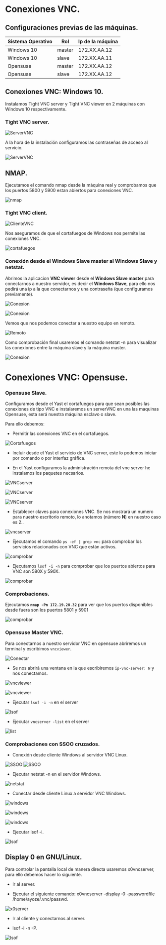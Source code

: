 # Conexiones VNC.

## Configuraciones previas de las máquinas.

| Sistema Operativo | Rol | Ip de la máquina |
|-------------------|-----|------------------|
| Windows 10        |master|172.XX.AA.12|
| Windows 10        |slave|172.XX.AA.11|
| Opensuse          |master|172.XX.AA.12|
| Opensuse          |slave|172.XX.AA.12|


## Conexiones VNC: Windows 10.

Instalamos Tight VNC server y Tight VNC viewer en 2 máquinas con Windows 10 respectivamente.



### Tight VNC server.

![ServerVNC](./img/imagen3.png)

A la hora de la instalación configuramos las contraseñas de acceso al servicio.

![ServerVNC](./img/imagen4.png)

## NMAP.

Ejecutamos el comando nmap desde la máquina real y comprobamos que los puertos 5800 y 5900 estan abiertos para conexiones VNC.

![nmap](./img/imagen6.png)

### Tight VNC client.

![ClienteVNC](./img/imagen3.png)

Nos aseguramos de que el cortafuegos de Windows nos permite las conexiones VNC.

![cortafuegos](./img/imagen5.png)

### Conexión desde el Windows Slave master al Windows Slave y netstat.

Abrimos la aplicacion **VNC viewer** desde el **Windows Slave master** para conectarnos a nuestro servidor, es decir el **Windows Slave**, para ello nos pedirá una ip a la que conectarnos y una contraseña (que configuramos previamente).

![Conexion](./img/imagen7.png)

![Conexion](./img/imagen8.png)

Vemos que nos podemos conectar a nuestro equipo en remoto.

![Remoto](./img/imagen9.png)

Como comprobación final usaremos el comando netstat -n para visualizar las conexiones entre la máquina slave y la máquina master.

![Conexion](./img/imagen10.png)

# Conexiones VNC: Opensuse.

### Opensuse Slave.

Configuramos desde el Yast el cortafuegos para que sean posibles las conexiones de tipo VNC e instalaremos un serverVNC en una las maquinas Opensuse, esta será nuestra máquina esclavo o slave.

Para ello debemos:

* Permitir las conexiones VNC en el cortafuegos.

![Cortafuegos](./img/imagen14.png)

* Incluir desde el Yast el servicio de VNC server, este lo podemos iniciar por comando o por interfaz gráfica.

* En el Yast configuramos la administración remota del vnc server he instalamos los paquetes necsarios.

![VNCserver](./img/imagen11.png)

![VNCserver](./img/imagen12.png)

![VNCserver](./img/imagen13.png)

* Establecer claves para conexiones VNC. Se nos mostrará un numero para nuestro escritorio remoto, lo anotamos (número **N**) en nuestro caso es 2..

![vncserver](./img/imagen15.png)

* Ejecutamos el comando ```ps -ef | grep vnc``` para comprobar los servicios relacionados con VNC que están activos.

![comprobar](./img/imagen17.png)

* Ejecutamos `lsof -i -n` para comprobar que los puertos abiertos para VNC son 580X y 590X.

![comprobar](./img/imagen18.png)

### Comprobaciones.

Ejecutamos **`nmap -Pn 172.19.28.32`** para ver que los puertos disponibles desde fuera son los puertos 5801 y 5901

![comprobar](./img/imagen19.png)

### Opensuse Master VNC.

Para conectarnos a nuestro servidor VNC en opensuse abriremos un terminal y escribimos ```vncviewer```.

![Conectar](./img/imagen20.png)

* Se nos abrirá una ventana en la que escribiremos ``ip-vnc-server: N`` y nos conectamos.

![vncviewer](./img/imagen21.png)

![vncviewer](./img/imagen22.png)

* Ejecutar ```lsof -i -n``` en el server

![lsof](./img/imagen23.png)

* Ejecutar ```vncserver -list``` en el server

![list](./img/imagen24.png)

### Comprobaciones con SSOO cruzados.

* Conexión desde cliente Windows al servidor VNC Linux.

![SSOO](./img/imagen29.png)
![SSOO](./img/imagen30.png)

* Ejecutar netstat -n en el servidor Windows.

![netstat](./img/imagen25.png)

* Conectar desde cliente Linux a servidor VNC Windows.

![windows](./img/imagen31.png)

![windows](./img/imagen22.png)

![windows](./img/imagen32.png)

* Ejecutar lsof -i.

![lsof](./img/imagen26.png)

## Display 0 en GNU/Linux.

Para controlar la pantalla local de manera directa usaremos x0vncserver, para ello debemos hacer lo siguiente.

* Ir al server.

* Ejecutar el siguiente comando: x0vncserver -display :0 -passwordfile /home/ayoze/.vnc/passwd.

![x0server](./img/imagen27.png)

* Ir al cliente y conectarnos al server.

* lsof -i -n -P.

![lsof](./img/imagen34.png)
